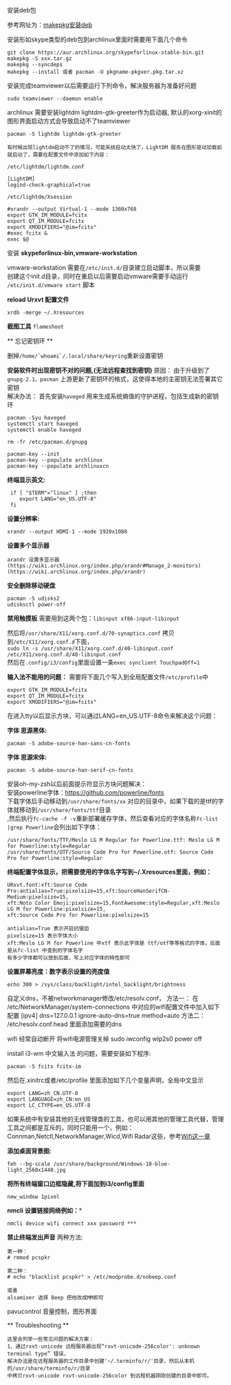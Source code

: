 

安装deb包

参考网址为：[makepkg安装deb](https://wiki.archlinux.org/index.php/makepkg)

安装形如skype类型的deb包到archlinux里面时需要用下面几个命令
```
git clone https://aur.archlinux.org/skypeforlinux-stable-bin.git
makepkg -S xxx.tar.gz
makepkg --syncdeps
makepkg --install 或者 pacman -U pkgname-pkgver.pkg.tar.xz
```
安装完成teamviewer以后需要运行下列命令，解决服务器为准备好问题
```
sudo teamviewer --daemon enable
```
archlinux 需要安装lightdm lightdm-gtk-greeter作为启动器, 默认的xorg-xinit的图形界面启动方式会导致启动不了teamviewer
```
pacman -S lightdm lightdm-gtk-greeter

有时候出现lightdm启动不了的情况，可能系统启动太快了，LightDM 服务在图形驱动加载前就启动了，需要在配置文件中添加如下内容：

/etc/lightdm/lightdm.conf

[LightDM]
logind-check-graphical=true

/etc/lightdm/Xsession

#xrandr --output Virtual-1 --mode 1360x768
export GTK_IM_MODULE=fcitx
export QT_IM_MODULE=fcitx
export XMODIFIERS="@im=fcitx"
#exec fcitx &
exec $@
```

安装 **skypeforlinux-bin,vmware-workstation**

vmware-workstation 需要在```/etc/init.d/```目录建立启动脚本，所以需要  
创建这个init.d目录，同时在重启以后需要启动vmware需要手动运行  
```/etc/init.d/vmware start``` 脚本

**reload Urxvt 配置文件**
```
xrdb -merge ~/.Xresources
```
**截图工具**
`flameshoot`

** 忘记密钥环 **

删掉```/home/`whoami`/.local/share/keyring```重新设置密钥

**安装软件时出现密钥不对的问题,(无法远程查找到密钥)**
原因： 由于升级到了 ```gnupg-2.1，pacman``` 上游更新了密钥环的格式，这使得本地的主密钥无法签署其它密钥  
解决办法： 首先安装```haveged``` 用来生成系统熵值的守护进程，包括生成新的密钥环

```
pacman -Syu haveged
systemctl start haveged
systemctl enable haveged

rm -fr /etc/pacman.d/gnupg

pacman-key --init
pacman-key --populate archlinux
pacman-key --populate archlinuxcn
```
**终端显示英文:**

```
 if [ "$TERM"="linux" ] ;then
    export LANG="en_US.UTF-8" 
 fi                          
```

**设置分辨率:**
```
xrandr --output HDMI-1 --mode 1920x1080
```
**设置多个显示器**
```
arandr 设置多显示器
(https://wiki.archlinux.org/index.php/xrandr#Manage_2-monitors)
(https://wiki.archlinux.org/index.php/xrandr)

```

**安全删除移动硬盘**
```
pacman -S udisks2
udisksctl power-off
```

**禁用触摸板**
需要用到这两个包：```libinput xf86-input-libinput```

然后将```/usr/share/X11/xorg.conf.d/70-synaptics.conf``` 拷贝到```/etc/X11/xorg.conf.d```下面，  
```sudo ln -s /usr/share/X11/xorg.conf.d/40-libinput.conf /etc/X11/xorg.conf.d/40-libinput.conf```  
然后在```.config/i3/config```里面设置一条```exec synclient TouchpadOff=1```  

**输入法不能用的问题：**
需要将下面几个写入到全局配置文件```/etc/profile```中
```
export GTK_IM_MODULE=fcitx
export QT_IM_MODULE=fcitx
export XMODIFIERS="@im=fcitx"
```
在进入tty以后显示方块，可以通过LANG=en_US.UTF-8命令来解决这个问题：

**字体 思源黑体:**
```
pacman -S adobe-source-han-sans-cn-fonts
```
**字体 思源宋体:**
```
pacman -S adobe-source-han-serif-cn-fonts
```

安装oh-my-zsh以后前面提示符显示方块问题解决：  
安装powerline字体：https://github.com/powerline/fonts  
下载字体后手动移动到```/usr/share/fonts/xx``` 对应的目录中，如果下载的是ttf的字体就移动到```/usr/share/fonts/ttf```目录  
,然后执行```fc-cache -f -v```重新部署缓存字体，然后查看对应的字体名称```fc-list |grep Powerline```会列出如下字体：  
```
/usr/share/fonts/TTF/Meslo LG M Regular for Powerline.ttf: Meslo LG M for Powerline:style=Regular
/usr/share/fonts/OTF/Source Code Pro for Powerline.otf: Source Code Pro for Powerline:style=Regular
```
**终端配置字体显示，把需要使用的字体名字写到~/.Xresources里面，例如：**
```
URxvt.font:xft:Source Code Pro:antialias=True:pixelsize=15,xft:SourceHanSerifCN-Medium:pixelsize=15,
xft:Noto Color Emoji:pixelsize=15,FontAwesome:style=Regular,xft:Meslo LG M for Powerline:pixelsize=15,
xft:Source Code Pro for Powerline:pixelsize=15

antialias=True 表示开启抗锯齿
pixelsize=15 表示字体大小
xft:Meslo LG M for Powerline 中xtf 表示此字体是 ttf/otf等等格式的字体，后面是从fc-list 中查到的字体名字
有多少字体都可以放到后面，写上对应字体的特性即可
```
**设置屏幕亮度：数字表示设置的亮度值**
```
echo 300 > /sys/class/backlight/intel_backlight/brightness
```

自定义dns，不被networkmanager修改/etc/resolv.conf，
方法一：
在 /etc/NetworkManager/system-connections 中对应的wifi配置文件中加入如下配置
[ipv4]
dns=127.0.0.1
ignore-auto-dns=true
method=auto
方法二：
/etc/resolv.conf.head 里面添加需要的dns

wifi 经常自动断开
将wifi电源管理关掉
sudo iwconfig wlp2s0 power off

install i3-wm
中文输入法 的问题，需要安装如下程序:
```
pacman -S fcitx fcitx-im 
```
然后在.xinitrc或者/etc/profile 里面添加如下几个变量声明，全局中文显示
```
export LANG=zh_CN.UTF-8
export LANGUAGE=zh_CN:en_US
export LC_CTYPE=en_US.UTF-8
```
如果系统中有安装其他的无线管理类的工具，也可以用其他的管理工具代替，管理工具之间都是互斥的，同时只能用一个，例如：  
Connman,Netctl,NetworkManager,Wicd,Wifi Radar这些，参考[Wifi这一章](https://wiki.archlinux.org/index.php/Wireless_network_configuration_(简体中文)#Realtek)

**添加桌面背景图:**
```
feh --bg-scale /usr/share/background/Windows-10-blue-light_2560x1440.jpg
```

**将所有终端窗口边框隐藏,将下面加到i3/config里面**
```
new_window 1pixel
```

**nmcli 设置链接网络例如：***
```
nmcli device wifi connect xxx password ***
```


**禁止终端发出声音**
两种方法:
```
第一种：
# rmmod pcspkr

第二种：
# echo "blacklist pcspkr" > /etc/modprobe.d/nobeep.conf

或者
alsamixer 选择 Beep 把他改成MM即可

```

pavucontrol 音量控制，图形界面


** Troubleshooting **
```
这里会列举一些常见问题的解决方案：
1、通过rxvt-unicode 远程服务器出现“rxvt-unicode-256color': unknown terminal type” 错误，
解决办法是在远程服务器的工作目录中创建'~/.terminfo/r/'目录，然后从本机的/usr/share/terminfo/r/目录
中拷贝rxvt-unicode rxvt-unicode-256color 到远程机器刚刚创建的目录中即可。

```
